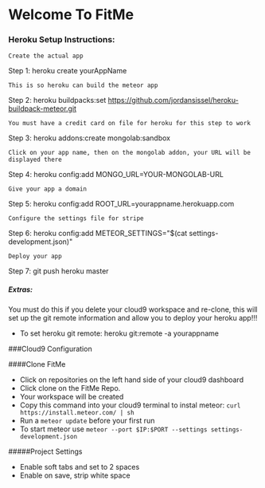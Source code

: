 # Welcome To FitMe

### Heroku Setup Instructions:
` Create the actual app `

Step 1: heroku create yourAppName

` This is so heroku can build the meteor app `

Step 2: heroku buildpacks:set https://github.com/jordansissel/heroku-buildpack-meteor.git

` You must have a credit card on file for heroku for this step to work `

Step 3: heroku addons:create mongolab:sandbox

` Click on your app name, then on the mongolab addon, your URL will be displayed there `

Step 4: heroku config:add MONGO_URL=YOUR-MONGOLAB-URL

` Give your app a domain `

Step 5: heroku config:add ROOT_URL=yourappname.herokuapp.com

` Configure the settings file for stripe `

Step 6: heroku config:add METEOR_SETTINGS="$(cat settings-development.json)"

` Deploy your app `

Step 7: git push heroku master

##### Extras:
You must do this if you delete your cloud9 workspace and re-clone, this will
set up the git remote information and allow you to deploy your heroku app!!!

- To set heroku git remote: heroku git:remote -a yourappname

###Cloud9 Configuration

####Clone FitMe

- Click on repositories on the left hand side of your cloud9 dashboard
- Click clone on the FitMe Repo.
- Your workspace will be created
- Copy this command into your cloud9 terminal to instal meteor: ` curl https://install.meteor.com/ | sh `
- Run a ` meteor update ` before your first run
- To start meteor use ` meteor --port $IP:$PORT --settings settings-development.json `

#####Project Settings
- Enable soft tabs and set to 2 spaces
- Enable on save, strip white space
